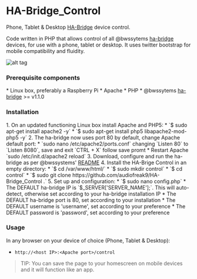 # HA-Bridge_Control
Phone, Tablet &amp; Desktop <a href="https://github.com/bwssytems/ha-bridge">HA-Bridge</a> device control.

Code written in PHP that allows control of all @bwssytems <a href="https://github.com/bwssytems/ha-bridge#ha-bridge-usage-and-configuration">ha-bridge</a> devices, for use with a phone, tablet or desktop.  It uses twitter bootstrap for mobile compatibility and fluidity.

![alt tag](http://coreyswrite.com/wp-content/uploads/2016/11/HABridgeControl.png)

<h3>Prerequisite components</h3>
* Linux box, preferably a Raspberry Pi
* Apache
* PHP
* @bwssytems <a href="https://github.com/bwssytems/ha-bridge/releases">ha-bridge</a> >= v1.1.0


<h3>Installation</h3>
1. On an updated functioning Linux box install Apache and PHP5:
  * `$ sudo apt-get install apache2 -y`
  * `$ sudo apt-get install php5 libapache2-mod-php5 -y`
2. The ha-bridge now uses port 80 by default, change Apache default port:
  * `sudo nano /etc/apache2/ports.conf` changing `Listen 80` to `Listen 8080`, save and exit `CTRL + X` follow save promt
  * Restart Apache `sudo /etc/init.d/apache2 reload`
3. Download, configure and run the ha-bridge as per @bwssystems' <a href="https://github.com/bwssytems/ha-bridge">README</a> 
4. Install the HA-Brige Control in an empty directory:
  * `$ cd /var/www/html/`
  * `$ sudo mkdir control`
  * `$ cd control`
  * `$ sudo git clone https://github.com/audiofreak9/HA-Bridge_Control .`
5. Set up and configuration:
  * `$ sudo nano config.php`
  * The DEFAULT ha-bridge IP is `$_SERVER['SERVER_NAME'];`.  This will auto-detect, otherwise set according to your ha-bridge installation IP
  * The DEFAULT ha-bridge port is 80, set according to your installation
  * The DEFAULT username is 'username', set according to your preference
  * The DEFAULT password is 'password', set according to your preference


<h3>Usage</h3>
In any browser on your device of choice (Phone, Tablet &amp; Desktop):

* `http://<host IP>:<Apache port>/control`

> TIP: You can save the page to your homescreen on mobile devices and it will function like an app.
